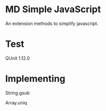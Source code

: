 MD Simple JavaScript
====================
An extension methods to simplify javascript.

Test
====
QUnit 1.12.0

Implementing
=============
String.gsub

Array.uniq

